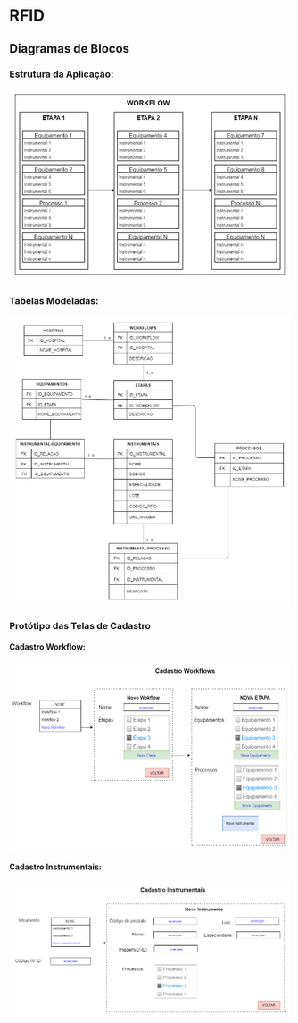 # RFID

## Diagramas de Blocos

### Estrutura da Aplicação:
![Estrutura](https://github.com/Strattner-DEV/RFID/blob/main/docs/diagramas/estrutura.png "Estrutura")

### Tabelas Modeladas:
![Tabelas](https://github.com/Strattner-DEV/RFID/blob/main/docs/diagramas/tabelas_modeladas.png "Tabelas")

### Protótipo das Telas de Cadastro

#### Cadastro Workflow:

![Workflows](https://github.com/Strattner-DEV/RFID/blob/main/docs/diagramas/Telas%20Cadastro-Cadastro%20Workflows.drawio.png "Workflows")

#### Cadastro Instrumentais:

![Instrumentais](https://github.com/Strattner-DEV/RFID/blob/main/docs/diagramas/Telas%20Cadastro-Cadastro%20Instrumentais.drawio.png "Instrumentais")

